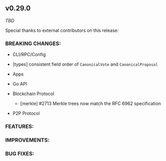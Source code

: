 ## v0.29.0

*TBD*

Special thanks to external contributors on this release:

### BREAKING CHANGES:

* CLI/RPC/Config
- [types] consistent field order of `CanonicalVote` and `CanonicalProposal` 

* Apps

* Go API

* Blockchain Protocol
  * [merkle] \#2713 Merkle trees now match the RFC 6962 specification

* P2P Protocol

### FEATURES:

### IMPROVEMENTS:

### BUG FIXES:
